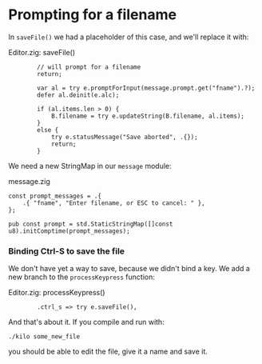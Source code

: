 # Prompting for a filename

In `saveFile()` we had a placeholder of this case, and we'll replace it with:

<div class="code-title">Editor.zig: saveFile()</div>

<div class="code-diff-removed">

```zig
        // will prompt for a filename
        return;
```
</div>

```zig
        var al = try e.promptForInput(message.prompt.get("fname").?);
        defer al.deinit(e.alc);

        if (al.items.len > 0) {
            B.filename = try e.updateString(B.filename, al.items);
        }
        else {
            try e.statusMessage("Save aborted", .{});
            return;
        }
```

We need a new StringMap in our `message` module:

<div class="code-title">message.zig</div>

```zig
const prompt_messages = .{
    .{ "fname", "Enter filename, or ESC to cancel: " },
};

pub const prompt = std.StaticStringMap([]const u8).initComptime(prompt_messages);
```

### Binding Ctrl-S to save the file

We don't have yet a way to save, because we didn't bind a key. We add a new
branch to the `processKeypress` function:

<div class="code-title">Editor.zig: processKeypress()</div>

```zig
        .ctrl_s => try e.saveFile(),
```

And that's about it. If you compile and run with:

    ./kilo some_new_file

you should be able to edit the file, give it a name and save it.
